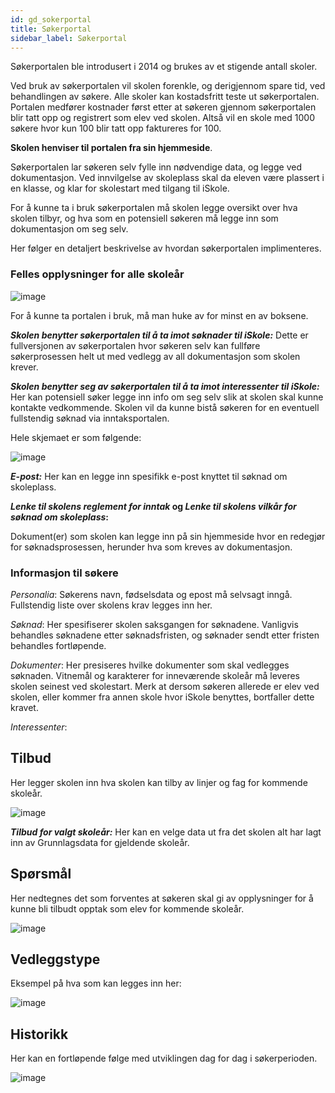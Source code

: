 ```yaml
---
id: gd_sokerportal
title: Søkerportal
sidebar_label: Søkerportal
---
```

Søkerportalen ble introdusert i 2014 og brukes av et stigende antall skoler.

Ved bruk av søkerportalen vil skolen forenkle, og derigjennom spare tid, ved behandlingen av søkere. Alle skoler kan kostadsfritt teste ut søkerportalen. Portalen medfører kostnader først etter at søkeren gjennom søkerportalen blir tatt opp og registrert som elev ved skolen. Altså vil en skole med 1000 søkere hvor kun 100 blir tatt opp faktureres for 100. 

**Skolen henviser til portalen fra sin hjemmeside**. 

Søkerportalen lar søkeren selv fylle inn nødvendige data, og legge ved dokumentasjon. Ved innvilgelse av skoleplass skal da eleven være plassert i en klasse, og klar for skolestart med tilgang til iSkole.

For å kunne ta i bruk søkerportalen må skolen legge oversikt over hva skolen tilbyr, og hva som en potensiell søkeren må legge inn som dokumentasjon om seg selv.

Her følger en detaljert beskrivelse av hvordan søkerportalen implimenteres. 

### Felles opplysninger for alle skoleår

![image](https://github.com/BarmanHanssen/iskole/assets/80097133/e8086765-c35a-4b50-9138-cfdd44f5d26f)

For å kunne ta portalen i bruk, må man huke av for minst en av boksene.

**_Skolen benytter søkerportalen til å ta imot søknader til iSkole:_**  Dette er fullversjonen av søkerportalen hvor søkeren selv kan fullføre søkerprosessen helt ut med vedlegg av all dokumentasjon som skolen krever.

**_Skolen benytter seg av søkerportalen til å ta imot interessenter til iSkole:_** Her kan potensiell søker legge inn info om seg selv slik at skolen skal kunne kontakte vedkommende. Skolen vil da kunne bistå søkeren for en eventuell fullstendig søknad via inntaksportalen.

Hele skjemaet er som følgende:

![image](https://github.com/BarmanHanssen/iskole/assets/80097133/d10e606c-4454-4ace-a345-d8da719674c5)

**_E-post:_**  Her kan en legge inn spesifikk e-post knyttet til søknad om skoleplass.

**_Lenke til skolens reglement for inntak_ og _Lenke til skolens vilkår for søknad om skoleplass_:**

Dokument(er) som skolen kan legge inn på sin hjemmeside hvor en redegjør for søknadsprosessen, herunder hva som kreves av dokumentasjon. 

### Informasjon til søkere

_Personalia_: Søkerens navn, fødselsdata og epost må selvsagt inngå. Fullstendig liste over skolens krav legges inn her.

_Søknad_: Her spesifiserer skolen saksgangen for søknadene. Vanligvis behandles søknadene etter søknadsfristen, og søknader sendt etter fristen behandles fortløpende.

_Dokumenter_: Her presiseres hvilke dokumenter som skal vedlegges søknaden. 
Vitnemål og karakterer for inneværende skoleår må leveres skolen seinest ved skolestart. Merk at dersom søkeren allerede er elev ved skolen, eller kommer fra annen skole hvor iSkole benyttes, bortfaller dette kravet.

_Interessenter_:

## Tilbud

Her legger skolen inn hva skolen kan tilby av linjer og fag for kommende skoleår.

![image](https://github.com/BarmanHanssen/iskole/assets/80097133/2789dee3-e096-46d0-aa88-4333aeaf93c8)

**_Tilbud for valgt skoleår:_**
Her kan en velge data ut fra det skolen alt har lagt inn av Grunnlagsdata for gjeldende skoleår.

## Spørsmål

Her nedtegnes det som forventes at søkeren skal gi av opplysninger for å kunne bli tilbudt  opptak som elev for kommende skoleår.

![image](https://github.com/BarmanHanssen/iskole/assets/80097133/00b2cf9a-4ac9-4bd9-8856-4582e720abf2)

## Vedleggstype

Eksempel på hva som kan legges inn her:

![image](https://github.com/BarmanHanssen/iskole/assets/80097133/a9566d76-8811-4148-96be-4abdd66223e0)

## Historikk

 Her kan en fortløpende følge med utviklingen dag for dag i søkerperioden.
 
![image](https://github.com/BarmanHanssen/iskole/assets/80097133/a39b2db4-1a0e-49e2-8bbd-92905cfdde35)
